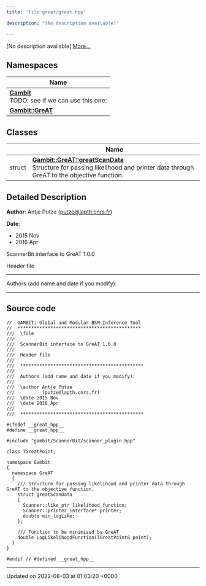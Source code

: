```yaml
---
title: 'file great/great.hpp'

description: "[No description available]"

---
```







[No description available] [More...](#detailed-description)

## Namespaces

| Name           |
| -------------- |
| **[Gambit](/documentation/code/main/namespaces/namespacegambit/)** <br>TODO: see if we can use this one:  |
| **[Gambit::GreAT](/documentation/code/main/namespaces/namespacegambit_1_1great/)**  |

## Classes

|                | Name           |
| -------------- | -------------- |
| struct | **[Gambit::GreAT::greatScanData](/documentation/code/main/classes/structgambit_1_1great_1_1greatscandata/)** <br>Structure for passing likelihood and printer data through GreAT to the objective function.  |

## Detailed Description


**Author**: Antje Putze ([putze@lapth.cnrs.fr](mailto:putze@lapth.cnrs.fr)) 

**Date**: 

  * 2015 Nov 
  * 2016 Apr


ScannerBit interface to GreAT 1.0.0

Header file



------------------

Authors (add name and date if you modify):



------------------




## Source code

```
//  GAMBIT: Global and Modular BSM Inference Tool
//  *********************************************
///  \file
///
///  ScannerBit interface to GreAT 1.0.0
///
///  Header file
///
///  *********************************************
///
///  Authors (add name and date if you modify):
///
///  \author Antje Putze
///          (putze@lapth.cnrs.fr)
///  \date 2015 Nov
///  \date 2016 Apr
///
///  *********************************************

#ifndef __great_hpp__
#define __great_hpp__

#include "gambit/ScannerBit/scanner_plugin.hpp"

class TGreatPoint;

namespace Gambit
{
  namespace GreAT
  {
    /// Structure for passing likelihood and printer data through GreAT to the objective function.
    struct greatScanData
    {
      Scanner::like_ptr likelihood_function;
      Scanner::printer_interface* printer;
      double min_logLike;
    };

    /// Function to be minimised by GreAT
    double LogLikelihoodFunction(TGreatPoint& point);
  }
}

#endif // #defined __great_hpp__
```


-------------------------------

Updated on 2022-08-03 at 01:03:20 +0000
